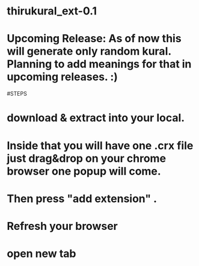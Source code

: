 # thirukural_ext-0.1
# Upcoming Release: As of now this will generate only random kural. Planning to add meanings for that in upcoming releases. :) 

#STEPS
# download & extract into your local. 
# Inside that you will have one .crx file just drag&drop on your chrome browser one popup will come. 
# Then press "add extension" .
# Refresh your browser 
# open new tab
